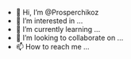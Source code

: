 - 👋 Hi, I’m @Prosperchikoz
- 👀 I’m interested in ...
- 🌱 I’m currently learning ...
- 💞️ I’m looking to collaborate on ...
- 📫 How to reach me ...

<!---
Prosperchikoz/Prosperchikoz is a ✨ special ✨ repository because its `README.md` (this file) appears on your GitHub profile.
You can click the Preview link to take a look at your changes.
--->
